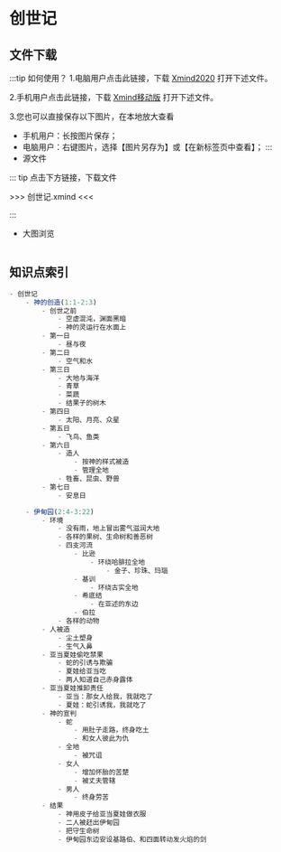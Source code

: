 # 创世记

## 文件下载
:::tip 如何使用？
1.电脑用户点击此链接，下载 [Xmind2020](https://www.xmind.cn/xmind2020/) 打开下述文件。

2.手机用户点击此链接，下载 [Xmind移动版](https://a.app.qq.com/o/simple.jsp?pkgname=net.xmind.doughnut) 打开下述文件。

3.您也可以直接保存以下图片，在本地放大查看
 - 手机用户：长按图片保存；
 - 电脑用户：右键图片，选择【图片另存为】或【在新标签页中查看】；
:::
 - 源文件

::: tip 点击下方链接，下载文件

<a :href="$withBase('/mind/old/Genesis/Genesis.xmind')" > >>> 创世记.xmind <<< </a>

:::

 - 大图浏览 

<img :src="$withBase('/mind/old/Genesis/Genesis.png')">

## 知识点索引
```js
- 创世记
    - 神的创造(1:1-2:3)
        - 创世之前
            - 空虚混沌，渊面黑暗
            - 神的灵运行在水面上
        - 第一日
            - 昼与夜
        - 第二日
            - 空气和水
        - 第三日
            - 大地与海洋
            - 青草
            - 菜蔬
            - 结果子的树木
        - 第四日
            - 太阳、月亮、众星
        - 第五日
            - 飞鸟、鱼类
        - 第六日
            - 造人
                - 按神的样式被造
                - 管理全地
            - 牲畜、昆虫、野兽
        - 第七日
            - 安息日

    - 伊甸园(2:4-3:22)
        - 环境
            - 没有雨，地上冒出雾气滋润大地
            - 各样的果树、生命树和善恶树
            - 四支河流
                - 比逊
                    - 环绕哈腓拉全地
                        - 金子、珍珠、玛瑙
                - 基训
                    - 环绕古实全地
                - 希底结
                    - 在亚述的东边
                - 伯拉
            - 各样的动物
        - 人被造
            - 尘土塑身
            - 生气入鼻
        - 亚当夏娃偷吃禁果
            - 蛇的引诱与欺骗
            - 夏娃给亚当吃
            - 两人知道自己赤身露体
        - 亚当夏娃推卸责任
            - 亚当：那女人给我，我就吃了
            - 夏娃：蛇引诱我，我就吃了
        - 神的宣判
            - 蛇
                - 用肚子走路，终身吃土
                - 和女人彼此为仇
            - 全地
                - 被咒诅
            - 女人
                - 增加怀胎的苦楚
                - 被丈夫管辖
            - 男人
                - 终身劳苦
        - 结果
            - 神用皮子给亚当夏娃做衣服
            - 二人被赶出伊甸园
            - 把守生命树
            - 伊甸园东边安设基路伯、和四面转动发火焰的剑
```